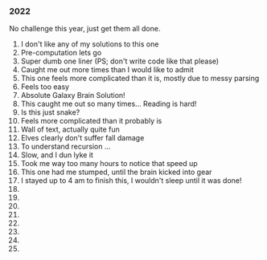 ### 2022

No challenge this year, just get them all done.

1. I don't like any of my solutions to this one
2. Pre-computation lets go
3. Super dumb one liner (PS; don't write code like that please)
4. Caught me out more times than I would like to admit
5. This one feels more complicated than it is, mostly due to messy parsing
6. Feels too easy
7. Absolute Galaxy Brain Solution!
8. This caught me out so many times... Reading is hard!
9. Is this just snake?
10. Feels more complicated than it probably is
11. Wall of text, actually quite fun
12. Elves clearly don't suffer fall damage
13. To understand recursion ...
14. Slow, and I dun lyke it
15. Took me way too many hours to notice that speed up
16. This one had me stumped, until the brain kicked into gear
17. I stayed up to 4 am to finish this, I wouldn't sleep until it was done!
18.
19.
20.
21.
22.
23.
24.
25.
